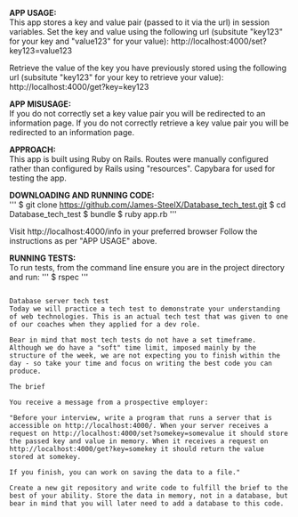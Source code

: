 **APP USAGE:**  
This app stores a key and value pair (passed to it via the url) in session variables.
Set the key and value using the following url
(subsitute "key123" for your key and "value123" for your value):
http://localhost:4000/set?key123=value123

Retrieve the value of the key you have previously stored using the following url
(subsitute "key123" for your key to retrieve your value):
http://localhost:4000/get?key=key123

**APP MISUSAGE:**  
If you do not correctly set a key value pair you will be redirected to an information page.
If you do not correctly retrieve a key value pair you will be redirected to an information page.

**APPROACH:**  
This app is built using Ruby on Rails.
Routes were manually configured rather than configured by Rails using "resources".
Capybara for used for testing the app.

**DOWNLOADING AND RUNNING CODE:**  
'''
$ git clone https://github.com/James-SteelX/Database_tech_test.git
$ cd Database_tech_test
$ bundle
$ ruby app.rb
'''

Visit http://localhost:4000/info in your preferred browser
Follow the instructions as per "APP USAGE" above. 

**RUNNING TESTS:**  
To run tests, from the command line ensure you are in the project directory and run:
'''
$ rspec
'''

~~~~~~~~~~~~~~~~~~~~~~~~~~~~~~~~~~~~~~~~~~~~~~~~~~~~~~

Database server tech test
Today we will practice a tech test to demonstrate your understanding of web technologies. This is an actual tech test that was given to one of our coaches when they applied for a dev role.

Bear in mind that most tech tests do not have a set timeframe. Although we do have a "soft" time limit, imposed mainly by the structure of the week, we are not expecting you to finish within the day - so take your time and focus on writing the best code you can produce.

The brief

You receive a message from a prospective employer:

"Before your interview, write a program that runs a server that is accessible on http://localhost:4000/. When your server receives a request on http://localhost:4000/set?somekey=somevalue it should store the passed key and value in memory. When it receives a request on http://localhost:4000/get?key=somekey it should return the value stored at somekey.

If you finish, you can work on saving the data to a file."

Create a new git repository and write code to fulfill the brief to the best of your ability. Store the data in memory, not in a database, but bear in mind that you will later need to add a database to this code.
